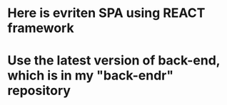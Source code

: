 # Here is evriten SPA using REACT framework
# Use the latest version of back-end, which is in my "back-endr" repository

